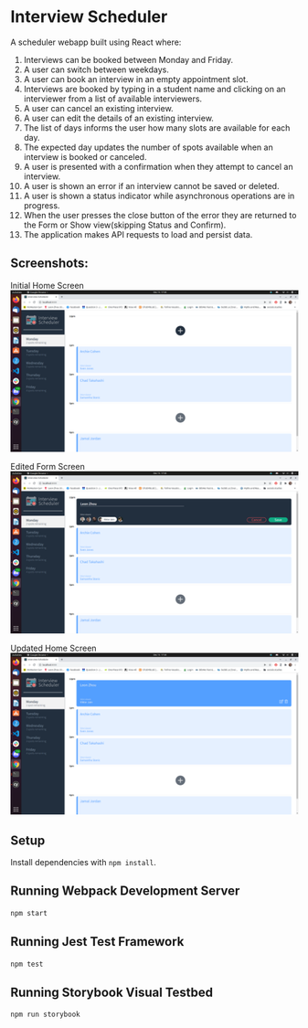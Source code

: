 # Interview Scheduler
A scheduler webapp built using React where:

1. Interviews can be booked between Monday and Friday.
1. A user can switch between weekdays.
1. A user can book an interview in an empty appointment slot.
1. Interviews are booked by typing in a student name and clicking on an interviewer from a list of available interviewers.
1. A user can cancel an existing interview.
1. A user can edit the details of an existing interview.
1. The list of days informs the user how many slots are available for each day.
1. The expected day updates the number of spots available when an interview is booked or canceled.
1. A user is presented with a confirmation when they attempt to cancel an interview.
1. A user is shown an error if an interview cannot be saved or deleted.
1. A user is shown a status indicator while asynchronous operations are in progress.
1. When the user presses the close button of the error they are returned to the Form or Show view(skipping Status and Confirm).
1. The application makes API requests to load and persist data. 

## Screenshots:
Initial Home Screen
!["Home"](https://github.com/LeonXZhou/scheduler/blob/master/Docs/Screenshots/Homescreen.png)

Edited Form Screen
!["Editing"](https://github.com/LeonXZhou/scheduler/blob/master/Docs/Screenshots/Edit.png)

Updated Home Screen
!["Editing"](https://github.com/LeonXZhou/scheduler/blob/master/Docs/Screenshots/Updated.png)

## Setup

Install dependencies with `npm install`.

## Running Webpack Development Server

```sh
npm start
```

## Running Jest Test Framework

```sh
npm test
```

## Running Storybook Visual Testbed

```sh
npm run storybook
```
